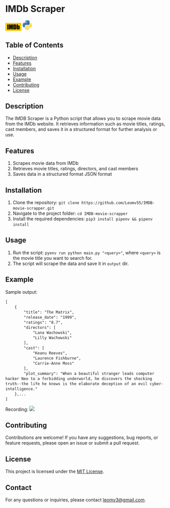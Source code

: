 # IMDb Scraper
<div>
<img src="./assets/IMDB_logo.png" width="50"></img>
<img src="./assets/Python_logo.png" width="30"></img>
</div>


## Table of Contents
- [Description](#description)
- [Features](#features)
- [Installation](#installation)
- [Usage](#usage)
- [Example](#example)
- [Contributing](#contributing)
- [License](#license)

## Description
The IMDB Scraper is a Python script that allows you to scrape movie data from the IMDb website. It retrieves information such as movie titles, ratings, cast members, and saves it in a structured format for further analysis or use.

## Features
1. Scrapes movie data from IMDb
2. Retrieves movie titles, ratings, directors, and cast members
3. Saves data in a structured format JSON format

## Installation
1. Clone the repository: `git clone https://github.com/Leomv55/IMDB-movie-scrapper.git`
2. Navigate to the project folder: `cd IMDB-movie-scrapper`
2. Install the required dependencies: `pip3 install pipenv && pipenv install`

## Usage
1. Run the script: `pyenv run python main.py "<query>"`, where `<query>` is the movie title you want to search for.
3. The script will scrape the data and save it in `output` dir.


## Example
Sample output:

```
[
    {
        "title": "The Matrix",
        "release_date": "1999",
        "ratings": "8.7",
        "directors": [
            "Lana Wachowski",
            "Lilly Wachowski"
        ],
        "cast": [
            "Keanu Reeves",
            "Laurence Fishburne",
            "Carrie-Anne Moss"
        ],
        "plot_summary": "When a beautiful stranger leads computer hacker Neo to a forbidding underworld, he discovers the shocking truth--the life he knows is the elaborate deception of an evil cyber-intelligence."
    },...
]
```

Recording:
<img src="./assets/recording.gif"></img>

## Contributing
Contributions are welcome! If you have any suggestions, bug reports, or feature requests, please open an issue or submit a pull request.

## License
This project is licensed under the [MIT License](LICENSE).

## Contact
For any questions or inquiries, please contact [leomv3@gmail.com](mailto:leomv3@gmail.com).

